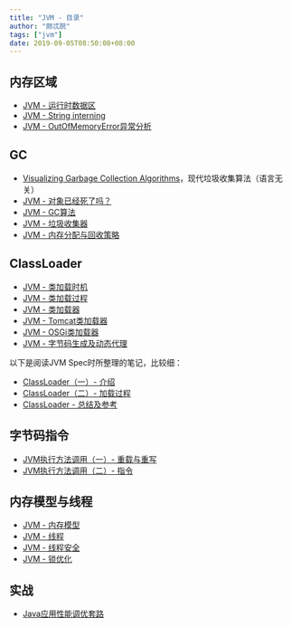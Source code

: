 ```yaml
---
title: "JVM - 目录"
author: "颇忒脱"
tags: ["jvm"]
date: 2019-09-05T08:50:08+08:00
---
```


<!--more-->

## 内存区域

* [JVM - 运行时数据区](../run-time-data-areas/)
* [JVM - String interning](../string-interning/)
* [JVM - OutOfMemoryError异常分析](../out-of-memory-errors/)

## GC

* [Visualizing Garbage Collection Algorithms](https://spin.atomicobject.com/2014/09/03/visualizing-garbage-collection-algorithms/)，现代垃圾收集算法（语言无关）
* [JVM - 对象已经死了吗？](../is-object-dead/)
* [JVM - GC算法](../gc-algos/)
* [JVM - 垃圾收集器](../gc-collectors/)
* [JVM - 内存分配与回收策略](../memory-alloc-and-reclaim/)

## ClassLoader

* [JVM - 类加载时机](../class-loading-chance)
* [JVM - 类加载过程](../class-loading-steps)
* [JVM - 类加载器](../class-loading-classloader)
* [JVM - Tomcat类加载器](../classloader-tomcat)
* [JVM - OSGi类加载器](../classloader-osgi)
* [JVM - 字节码生成及动态代理](../classloader-byte-gen-dynamic-proxy)

以下是阅读JVM Spec时所整理的笔记，比较细：

* [ClassLoader（一）- 介绍](../classloader/1-intro/)
* [ClassLoader（二）- 加载过程](../classloader/2-steps/)
* [ClassLoader - 总结及参考](../classloader/references/)

## 字节码指令

* [JVM执行方法调用（一）- 重载与重写](../method-call/1-overload-override/)
* [JVM执行方法调用（二）- 指令](../method-call/2-instrucions/)

## 内存模型与线程

* [JVM - 内存模型](../memory-model)
* [JVM - 线程](../thread)
* [JVM - 线程安全](../thread-safe)
* [JVM - 锁优化](../lock-optimization)

## 实战

* [Java应用性能调优套路](../jvm-perf-tuning-common-ways)

